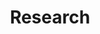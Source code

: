 ---
layout: default
title: Research
description: "My research interests and publications"
permalink: /research/
---